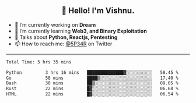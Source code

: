 <h2 align="center">👋 Hello! I'm Vishnu.</h2>


- 🔭 I’m currently working on **Dream**
- 🌱 I’m currently learning **Web3, and Binary Exploitation**
- 💬 Talks about **Python, Reactjs, Pentesting**
- 📫 How to reach me: [@5P34R](https://twitter.com/Vishnu27302693) on Twitter

---
<!--START_SECTION:waka-->

```txt
Total Time: 5 hrs 35 mins

Python         3 hrs 16 mins   ██████████████▓░░░░░░░░░░   58.45 %
Go             58 mins         ████▒░░░░░░░░░░░░░░░░░░░░   17.40 %
Bash           30 mins         ██▒░░░░░░░░░░░░░░░░░░░░░░   09.05 %
Rust           22 mins         █▓░░░░░░░░░░░░░░░░░░░░░░░   06.68 %
HTML           22 mins         █▓░░░░░░░░░░░░░░░░░░░░░░░   06.54 %
```

<!--END_SECTION:waka-->
